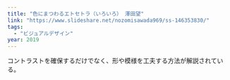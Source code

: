 ```yaml
---
title: "色にまつわるエトセトラ（いろいろ） 澤田望"
link: "https://www.slideshare.net/nozomisawada969/ss-146353830/"
tags:
  - "ビジュアルデザイン"
year: 2019
---
```


コントラストを確保するだけでなく、形や模様を工夫する方法が解説されている。
